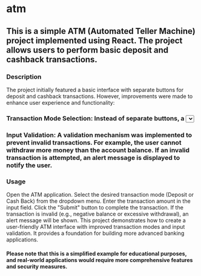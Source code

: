 # atm

## This is a simple ATM (Automated Teller Machine) project implemented using React. The project allows users to perform basic deposit and cashback transactions.

### Description
The project initially featured a basic interface with separate buttons for deposit and cashback transactions. However, improvements were made to enhance user experience and functionality:

### Transaction Mode Selection: Instead of separate buttons, a <select> input element was introduced to allow users to switch between Deposit and Cash Back modes. This provides a clear distinction between the two transaction types.

### Input Validation: A validation mechanism was implemented to prevent invalid transactions. For example, the user cannot withdraw more money than the account balance. If an invalid transaction is attempted, an alert message is displayed to notify the user.

### Usage
Open the ATM application.
Select the desired transaction mode (Deposit or Cash Back) from the dropdown menu.
Enter the transaction amount in the input field.
Click the "Submit" button to complete the transaction.
If the transaction is invalid (e.g., negative balance or excessive withdrawal), an alert message will be shown.
This project demonstrates how to create a user-friendly ATM interface with improved transaction modes and input validation. It provides a foundation for building more advanced banking applications.

#### Please note that this is a simplified example for educational purposes, and real-world applications would require more comprehensive features and security measures.

